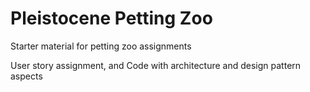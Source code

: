 # Pleistocene Petting Zoo

Starter material for petting zoo assignments

User story assignment, and Code with architecture and design pattern aspects